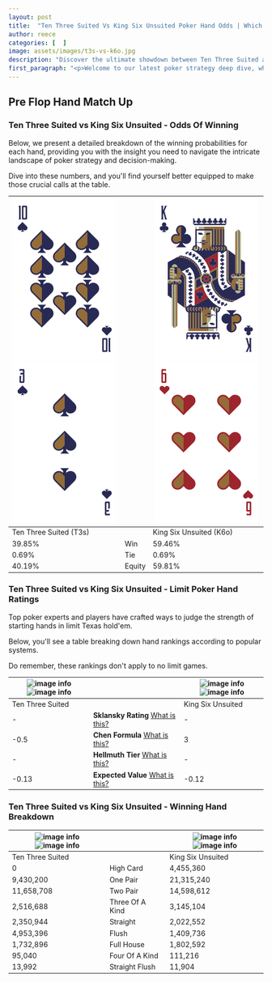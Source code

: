 ```yaml
---
layout: post
title:  "Ten Three Suited Vs King Six Unsuited Poker Hand Odds | Which Is The Better Hand In Poker? A Complete Guide"
author: reece
categories: [  ]
image: assets/images/t3s-vs-k6o.jpg
description: "Discover the ultimate showdown between Ten Three Suited and King Six Unsuited in poker! Uncover the odds, strategies, and scenarios where one hand triumphs over the other. Get ready to up your poker game with this thrilling analysis."
first_paragraph: "<p>Welcome to our latest poker strategy deep dive, where we're pitting two distinct hands against each other in a high-stakes showdown: Ten Three Suited vs King Six Unsuited.</p><p>In the dynamic world of poker, every decision counts, and knowing which hand holds the upper hand is key to your success at the table.</p><p>In this article, we'll dissect these two hands, explore the scenarios where one dominates the other, and equip you with the knowledge to make strategic choices that can tip the odds in your favor.</p><p>Get ready to unravel the intriguing dynamics of these poker hands and elevate your game to new heights.</p>"
---
```




[comment]: # (sp0)

## Pre Flop Hand Match Up

<div class="table hand-ratings" markdown="1"> 



### Ten Three Suited vs King Six Unsuited - Odds Of Winning

Below, we present a detailed breakdown of the winning probabilities for each hand, providing you with the insight you need to navigate the intricate landscape of poker strategy and decision-making. 

Dive into these numbers, and you'll find yourself better equipped to make those crucial calls at the table.


    
| ![image info](assets/images/hand1/t.png) ![image info](assets/images/hand1/3.png) |  | ![image info](assets/images/hand2/k.png) ![image info](assets/images/hand2/6o.png) |
| -------- | -------- | -------- |
| Ten Three Suited (T3s) |  | King Six Unsuited (K6o) |
| 39.85% | Win | 59.46% |
| 0.69% | Tie | 0.69% |
| 40.19% | Equity | 59.81% |




[comment]: # (sp1)



### Ten Three Suited vs King Six Unsuited - Limit Poker Hand Ratings

Top poker experts and players have crafted ways to judge the strength of starting hands in limit Texas hold'em. 

Below, you'll see a table breaking down hand rankings according to popular systems. 

Do remember, these rankings don't apply to no limit games.


    
| ![image info](https://www.riverpairs.com/assets/images/hand1/t.png) ![image info](https://www.riverpairs.com/assets/images/hand1/3.png) |  | ![image info](https://www.riverpairs.com/assets/images/hand2/k.png) ![image info](https://www.riverpairs.com/assets/images/hand2/6o.png) |
| -------- | -------- | -------- |
| Ten Three Suited |  | King Six Unsuited |
| - | **Sklansky Rating** [What is this?](/sklansky-rating-explained) | - |
| -0.5 | **Chen Formula** [What is this?](/chen-formula-explained) | 3 |
| - | **Hellmuth Tier** [What is this?](/Hellmuth-tier-explained) | - |
| -0.13 | **Expected Value** [What is this?](/expected-value-explained) | -0.12 |




[comment]: # (sp2)



### Ten Three Suited vs King Six Unsuited - Winning Hand Breakdown


    
| ![image info](https://www.riverpairs.com/assets/images/hand1/t.png) ![image info](https://www.riverpairs.com/assets/images/hand1/3.png) |  | ![image info](https://www.riverpairs.com/assets/images/hand2/k.png) ![image info](https://www.riverpairs.com/assets/images/hand2/6o.png) |
| -------- | -------- | -------- |
| Ten Three Suited |  | King Six Unsuited |
| 0 | High Card | 4,455,360 |
| 9,430,200 | One Pair | 21,315,240 |
| 11,658,708 | Two Pair | 14,598,612 |
| 2,516,688 | Three Of A Kind | 3,145,104 |
| 2,350,944 | Straight | 2,022,552 |
| 4,953,396 | Flush | 1,409,736 |
| 1,732,896 | Full House | 1,802,592 |
| 95,040 | Four Of A Kind | 111,216 |
| 13,992 | Straight Flush | 11,904 |




[comment]: # (sp3)



</div>

[comment]: # (sp4)



[comment]: # (sp5)

